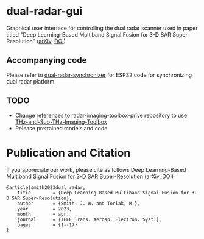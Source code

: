 # dual-radar-gui
Graphical user interface for controlling the dual radar scanner used in paper titled "Deep Learning-Based Multiband Signal Fusion for 3-D SAR Super-Resolution" ([arXiv](https://arxiv.org/abs/2305.02017), [DOI](https://doi.org/10.1109/TAES.2023.3270111))

## Accompanying code
Please refer to [dual-radar-synchronizer](https://github.com/josiahwsmith10/dual-radar-synchronizer) for ESP32 code for synchronizing dual radar platform

## TODO
- Change references to radar-imaging-toolbox-prive repository to use [THz-and-Sub-THz-Imaging-Toolbox](https://github.com/josiahwsmith10/THz-and-Sub-THz-Imaging-Toolbox)
- Release pretrained models and code

# Publication and Citation
If you appreciate our work, please cite as follows
Deep Learning-Based Multiband Signal Fusion for 3-D SAR Super-Resolution ([arXiv](https://arxiv.org/abs/2305.02017), [DOI](https://doi.org/10.1109/TAES.2023.3270111))
```
@article{smith2023dual_radar,
	title        = {Deep Learning-Based Multiband Signal Fusion for 3-D SAR Super-Resolution},
	author       = {Smith, J. W. and Torlak, M.},
	year         = 2023,
	month        = apr,
	journal      = {IEEE Trans. Aerosp. Electron. Syst.},
	pages        = {1--17}
}
```
